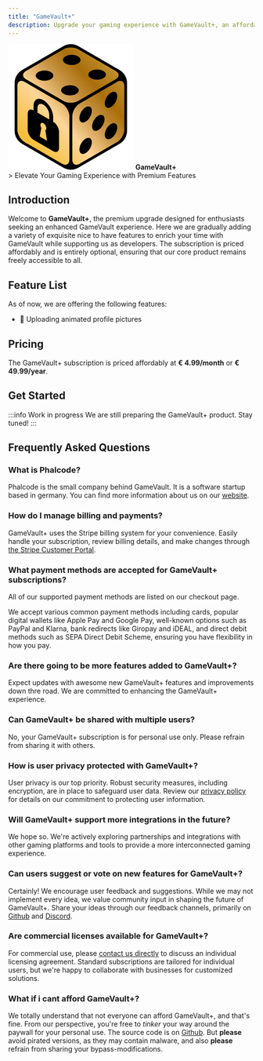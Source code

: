 ```yaml
---
title: "GameVault+"
description: Upgrade your gaming experience with GameVault+, an affordable premium add-on that brings exclusive nice-to-have features to enhance your GameVault application. Support our development team while enjoying the premium features.
---
```


<div class="banner" >
    <img src="/img/gamevault-plus.png" alt="GameVault+ Banner"/> 
    <strong>GameVault+</strong>
</div>
> Elevate Your Gaming Experience with Premium Features

## Introduction

Welcome to **GameVault+**, the premium upgrade designed for enthusiasts seeking an enhanced GameVault experience. Here we are gradually adding a variety of exquisite nice to have features to enrich your time with GameVault while supporting us as developers. The subscription is priced affordably and is entirely optional, ensuring that our core product remains freely accessible to all.

## Feature List

As of now, we are offering the following features:

- 📸 Uploading animated profile pictures

## Pricing

The GameVault+ subscription is priced affordably at **€ 4.99/month** or **€ 49.99/year**.

## Get Started

:::info Work in progress
We are still preparing the GameVault+ product. Stay tuned!
:::

<!--
1. [Sign up](https://phalco.de/account/signup) or [log in](https://phalco.de/account/login) to your Phalcode account
2. [Subscribe to GameVault+](https://phalco.de/products/gamevault-plus)
3. [Set up your GameVault Client](/docs/client-docs/gamevault-plus)
4. **Enjoy the premium features** -->

## Frequently Asked Questions

### What is Phalcode?

Phalcode is the small company behind GameVault. It is a software startup based in germany. You can find more information about us on our [website](https://phalco.de).

### How do I manage billing and payments?

GameVault+ uses the Stripe billing system for your convenience. Easily handle your subscription, review billing details, and make changes through [the Stripe Customer Portal](https://billing.stripe.com/p/login/7sI9B10uP6kj36M000).

### What payment methods are accepted for GameVault+ subscriptions?

All of our supported payment methods are listed on our checkout page.

We accept various common payment methods including cards, popular digital wallets like Apple Pay and Google Pay, well-known options such as PayPal and Klarna, bank redirects like Giropay and iDEAL, and direct debit methods such as SEPA Direct Debit Scheme, ensuring you have flexibility in how you pay.

### Are there going to be more features added to GameVault+?

Expect updates with awesome new GameVault+ features and improvements down thre road. We are committed to enhancing the GameVault+ experience.

### Can GameVault+ be shared with multiple users?

No, your GameVault+ subscription is for personal use only. Please refrain from sharing it with others.

### How is user privacy protected with GameVault+?

User privacy is our top priority. Robust security measures, including encryption, are in place to safeguard user data. Review our [privacy policy](https://phalco.de/privacy) for details on our commitment to protecting user information.

### Will GameVault+ support more integrations in the future?

We hope so. We're actively exploring partnerships and integrations with other gaming platforms and tools to provide a more interconnected gaming experience.

### Can users suggest or vote on new features for GameVault+?

Certainly! We encourage user feedback and suggestions. While we may not implement every idea, we value community input in shaping the future of GameVault+. Share your ideas through our feedback channels, primarily on [Github](https://github.com/Phalcode/gamevault-app/issues) and [Discord](https://discord.gg/NEdNen2dSu).

### Are commercial licenses available for GameVault+?

For commercial use, please [contact us directly](mailto:contact@phalco.de) to discuss an individual licensing agreement. Standard subscriptions are tailored for individual users, but we're happy to collaborate with businesses for customized solutions.

### What if i cant afford GameVault+?

We totally understand that not everyone can afford GameVault+, and that's fine. From our perspective, you're free to _tinker_ your way around the paywall for your personal use. The source code is on [Github](https://github.com/Phalcode/gamevault-app). But **please** avoid pirated versions, as they may contain malware, and also **please** refrain from sharing your bypass-modifications.
